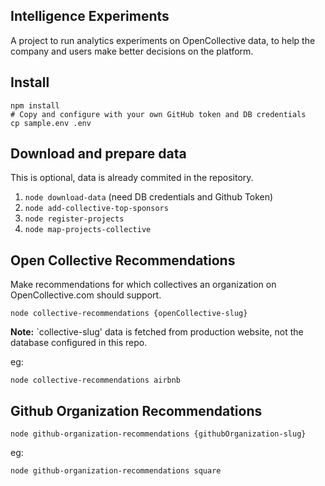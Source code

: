 Intelligence Experiments
------------------------

A project to run analytics experiments on OpenCollective data, to help
the company and users make better decisions on the platform.

## Install

```
npm install
# Copy and configure with your own GitHub token and DB credentials
cp sample.env .env
```

## Download and prepare data

This is optional, data is already commited in the repository.

1. `node download-data` (need DB credentials and Github Token)
2. `node add-collective-top-sponsors`
3. `node register-projects`
4. `node map-projects-collective`

## Open Collective Recommendations

Make recommendations for which collectives an organization on
OpenCollective.com should support.

`node collective-recommendations {openCollective-slug}`

**Note:** `collective-slug' data is fetched from production website, not
the database configured in this repo.

eg:

`node collective-recommendations airbnb`

## Github Organization Recommendations

`node github-organization-recommendations {githubOrganization-slug}`

eg:

`node github-organization-recommendations square`
